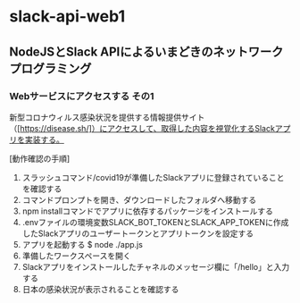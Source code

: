 # slack-api-web1

## NodeJSとSlack APIによるいまどきのネットワークプログラミング

### Webサービスにアクセスする その1

新型コロナウィルス感染状況を提供する情報提供サイト（[https://disease.sh/]）にアクセスして、取得した内容を視覚化するSlackアプリを実装する。

[動作確認の手順]

1. スラッシュコマンド/covid19が準備したSlackアプリに登録されていることを確認する
1. コマンドプロンプトを開き、ダウンロードしたフォルダへ移動する
1. npm installコマンドでアプリに依存するパッケージをインストールする
1. .envファイルの環境変数SLACK_BOT_TOKENとSLACK_APP_TOKENに作成したSlackアプリのユーザートークンとアプリトークンを設定する
1. アプリを起動する
    $ node ./app.js
1. 準備したワークスペースを開く
1. Slackアプリをインストールしたチャネルのメッセージ欄に「/hello」と入力する
1. 日本の感染状況が表示されることを確認する
